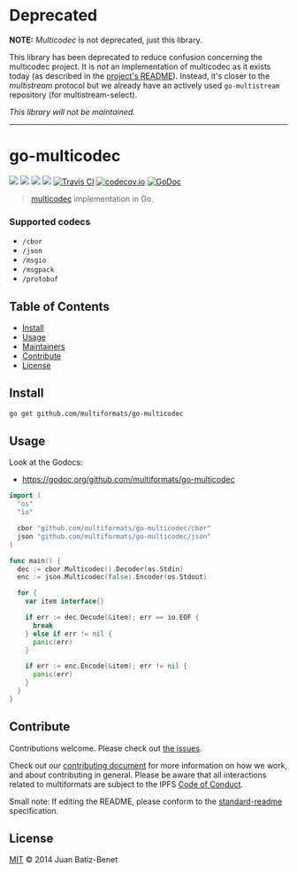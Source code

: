# Deprecated

**NOTE:** *Multicodec* is not deprecated, just this library.

This library has been deprecated to reduce confusion concerning the multicodec project. It is *not* an implementation of multicodec as it exists today (as described in the [project's README](https://github.com/multiformats/multicodec)). Instead, it's closer to the *multistream* protocol but we already have an actively used `go-multistream` repository (for multistream-select).

*This library will not be maintained.*

---

# go-multicodec


[![](https://img.shields.io/badge/made%20by-Protocol%20Labs-blue.svg?style=flat-square)](http://ipn.io)
[![](https://img.shields.io/badge/project-multiformats-blue.svg?style=flat-square)](https://github.com/multiformats/multiformats)
[![](https://img.shields.io/badge/freenode-%23ipfs-blue.svg?style=flat-square)](https://webchat.freenode.net/?channels=%23ipfs)
[![](https://img.shields.io/badge/readme%20style-standard-brightgreen.svg?style=flat-square)](https://github.com/RichardLitt/standard-readme)
[![Travis CI](https://img.shields.io/travis/multiformats/go-multicodec.svg?style=flat-square&branch=master)](https://travis-ci.org/multiformats/go-multicodec)
[![codecov.io](https://img.shields.io/codecov/c/github/multiformats/go-multicodec.svg?style=flat-square&branch=master)](https://codecov.io/github/multiformats/go-multicodec?branch=master)
[![GoDoc](https://godoc.org/github.com/multiformats/go-multicodec?status.svg)](https://godoc.org/github.com/multiformats/go-multicodec)

> [multicodec](https://github.com/multiformats/multicodec) implementation in Go.

### Supported codecs

- `/cbor`
- `/json`
- `/msgio`
- `/msgpack`
- `/protobuf`

## Table of Contents

- [Install](#install)
- [Usage](#usage)
- [Maintainers](#maintainers)
- [Contribute](#contribute)
- [License](#license)

## Install

```sh
go get github.com/multiformats/go-multicodec
```

## Usage

Look at the Godocs:

- https://godoc.org/github.com/multiformats/go-multicodec

```go
import (
  "os"
  "io"

  cbor "github.com/multiformats/go-multicodec/cbor"
  json "github.com/multiformats/go-multicodec/json"
)

func main() {
  dec := cbor.Multicodec().Decoder(os.Stdin)
  enc := json.Multicodec(false).Encoder(os.Stdout)

  for {
    var item interface{}

    if err := dec.Decode(&item); err == io.EOF {
      break
    } else if err != nil {
      panic(err)
    }

    if err := enc.Encode(&item); err != nil {
      panic(err)
    }
  }
}
```

## Contribute

Contributions welcome. Please check out [the issues](https://github.com/multiformats/go-multicodec/issues).

Check out our [contributing document](https://github.com/multiformats/multiformats/blob/master/contributing.md) for more information on how we work, and about contributing in general. Please be aware that all interactions related to multiformats are subject to the IPFS [Code of Conduct](https://github.com/ipfs/community/blob/master/code-of-conduct.md).

Small note: If editing the README, please conform to the [standard-readme](https://github.com/RichardLitt/standard-readme) specification.

## License

[MIT](LICENSE) © 2014 Juan Batiz-Benet

